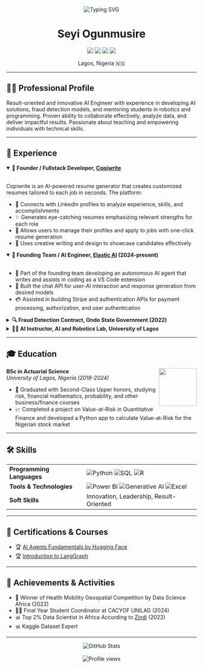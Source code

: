<div align="center">
  <img src="https://readme-typing-svg.herokuapp.com?font=Fira+Code&size=25&pause=1000&color=36BCF7FF&center=true&vCenter=true&random=false&width=600&lines=AI+Engineer+%26+Software+Developer;Fraud+Detection+Expert;Robotics+and+Programming+Mentor" alt="Typing SVG" />

  <h1>Seyi Ogunmusire</h1>
  
  <p>
    <a href="mailto:sogunmusire@gmail.com"><img src="https://img.shields.io/badge/Email-sogunmusire%40gmail.com-blue?style=flat-square&logo=gmail"></a>
    <a href="https://www.linkedin.com/in/ogunmusire-seyi"><img src="https://img.shields.io/badge/LinkedIn-ogunmusire--seyi-blue?style=flat-square&logo=linkedin"></a>
    <a href="https://github.com/Theideabased"><img src="https://img.shields.io/badge/GitHub-Theideabased-blue?style=flat-square&logo=github"></a>
    <a href="https://zindi.africa/users/Man_of_God"><img src="https://img.shields.io/badge/Zindi-Top%202%25%20Data%20Scientist-green?style=flat-square"></a>
  </p>

  <p>Lagos, Nigeria 🇳🇬</p>
</div>

---

## 👨‍💻 Professional Profile

Result-oriented and innovative AI Engineer with experience in developing AI solutions, fraud detection models, and mentoring students in robotics and programming. Proven ability to collaborate effectively, analyze data, and deliver impactful results. Passionate about teaching and empowering individuals with technical skills.

---

## 🚀 Experience

<details open>
<summary><b>🧠 Founder / Fullstack Developer, <a href="https://www.copiwrite.com">Copiwrite</a></b></summary>
<br>
<p>
Copiwrite is an AI-powered resume generator that creates customized resumes tailored to each job in seconds. The platform:

- 📄 Connects with LinkedIn profiles to analyze experience, skills, and accomplishments
- ✨ Generates eye-catching resumes emphasizing relevant strengths for each role
- 💼 Allows users to manage their profiles and apply to jobs with one-click resume generation
- 🎨 Uses creative writing and design to showcase candidates effectively
</p>
</details>

<details open>
<summary><b>🤖 Founding Team / AI Engineer, <a href="https://elasticapp.ai/">Elastic AI</a> (2024-present)</b></summary>
<br>
<p>

- 🔧 Part of the founding team developing an autonomous AI agent that writes and assists in coding as a VS Code extension
- 💬 Built the chat API for user-AI interaction and response generation from desired models
- 💳 Assisted in building Stripe and authentication APIs for payment processing, authorization, and user authentication
</p>
</details>

<details>
<summary><b>🔍 Fraud Detection Contract, Ondo State Government (2022)</b></summary>
<br>
<p>

- 📊 Collaborated with the Ondo State Auditing team to uncover a ₦500 million fraud within the state's salary system using advanced Excel data analysis techniques
- 🔄 Developed an automated fraud detection model using VBA in Excel to identify issues in the salary system
</p>
</details>

<details>
<summary><b>👨‍🏫 AI Instructor, AI and Robotics Lab, University of Lagos</b></summary>
<br>
<p>

- 🤖 Mentored secondary school students in the Robotics First Tech Challenge in Abuja, leading them to win the award for most innovative team
- 👨‍💻 Tutored children and teenagers in Python programming biannually, with 80% of students successfully coding instructions and models for drones and robotics hardware
</p>
</details>

---

## 🎓 Education

<div>
  <img align="right" width="100" src="https://upload.wikimedia.org/wikipedia/en/f/f3/University_of_Lagos_logo.png">
  <b>BSc in Actuarial Science</b><br>
  <i>University of Lagos, Nigeria (2018-2024)</i>
</div>

- 🎯 Graduated with Second-Class Upper honors, studying risk, financial mathematics, probability, and other business/finance courses
- 📈 Completed a project on Value-at-Risk in Quantitative Finance and developed a Python app to calculate Value-at-Risk for the Nigerian stock market

---

## 🛠️ Skills

<table>
  <tr>
    <td><b>Programming Languages</b></td>
    <td>
      <img src="https://img.shields.io/badge/Python-3776AB?style=for-the-badge&logo=python&logoColor=white" alt="Python">
      <img src="https://img.shields.io/badge/SQL-4479A1?style=for-the-badge&logo=mysql&logoColor=white" alt="SQL">
      <img src="https://img.shields.io/badge/R-276DC3?style=for-the-badge&logo=r&logoColor=white" alt="R">
    </td>
  </tr>
  <tr>
    <td><b>Tools & Technologies</b></td>
    <td>
      <img src="https://img.shields.io/badge/Power_BI-F2C811?style=for-the-badge&logo=power-bi&logoColor=black" alt="Power BI">
      <img src="https://img.shields.io/badge/Generative_AI-FF6F00?style=for-the-badge&logo=openai&logoColor=white" alt="Generative AI">
      <img src="https://img.shields.io/badge/Excel-217346?style=for-the-badge&logo=microsoft-excel&logoColor=white" alt="Excel">
    </td>
  </tr>
  <tr>
    <td><b>Soft Skills</b></td>
    <td>Innovation, Leadership, Result-Oriented</td>
  </tr>
</table>

---

## 📜 Certifications & Courses

- 🏆 [AI Agents Fundamentals by Hugging Face](https://huggingface.co/datasets/agents-course/certificates/resolve/main/certificates/seyman/2025-03-04.png)
- 🏆 [Introduction to LangGraph](https://academy.langchain.com/certificates/j4tclcrae1)

---

## 🏅 Achievements & Activities

- 🥇 Winner of Health Mobility Geospatial Competition by Data Science Africa (2022)
- 👨‍🎓 Final Year Student Coordinator at CACYOF UNILAG (2024)
- 📊 Top 2% Data Scientist in Africa According to [Zindi](https://zindi.africa/users/Man_of_God) (2022)
- 📊 Kaggle Dataset Expert

---

<div align="center">
  <img src="https://github-readme-stats.vercel.app/api?username=Theideabased&show_icons=true&theme=radical" alt="GitHub Stats">
  <br><br>
  <img src="https://komarev.com/ghpvc/?username=Theideabased&color=blueviolet&style=flat-square&label=Profile+Views" alt="Profile views">
</div>

<!---
Theideabased/Theideabased is a ✨ special ✨ repository because its `README.md` (this file) appears on your GitHub profile.
You can click the Preview link to take a look at your changes.
--->
